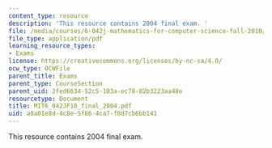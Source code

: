 ```yaml
---
content_type: resource
description: 'This resource contains 2004 final exam. '
file: /media/courses/6-042j-mathematics-for-computer-science-fall-2010/a0a01e8d4c8e5f864ca7f8d7cb6bb141_MIT6_042JF10_final_2004.pdf
file_type: application/pdf
learning_resource_types:
- Exams
license: https://creativecommons.org/licenses/by-nc-sa/4.0/
ocw_type: OCWFile
parent_title: Exams
parent_type: CourseSection
parent_uid: 2fed6634-52c5-103a-ec78-02b3223aa48e
resourcetype: Document
title: MIT6_042JF10_final_2004.pdf
uid: a0a01e8d-4c8e-5f86-4ca7-f8d7cb6bb141
---
```

This resource contains 2004 final exam. 